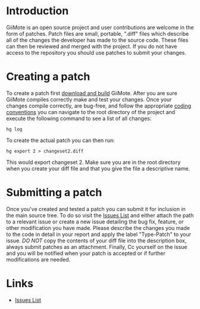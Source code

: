 # Introduction #

GiiMote is an open source project and user contributions are welcome in the form of patches. Patch files are small, portable, ".diff" files which describe all of the changes the developer has made to the source code. These files can then be reviewed and merged with the project. If you do not have access to the repository you should use patches to submit your changes.


# Creating a patch #

To create a patch first [download and build](BuildDocumentation.md) GiiMote. After you are sure GiiMote compiles correctly make and test your changes. Once your changes compile correctly, are bug-free, and follow the appropriate [coding conventions](CodingStyles.md) you can navigate to the root directory of the project and execute the following command to see a list of all changes:

```
hg log
```

To create the actual patch you can then run:

```
hg export 2 > changeset2.diff
```

This would export changeset 2. Make sure you are in the root directory when you create your diff file and that you give the file a descriptive name.


# Submitting a patch #

Once you've created and tested a patch you can submit it for inclusion in the main source tree. To do so visit the [Issues List](http://code.google.com/p/giimote/issues/list) and either attach the path to a relevant issue or create a new issue detailing the bug fix, feature, or other modification you have made. Please describe the changes you made to the code in detail in your report and apply the label "Type-Patch" to your issue. _DO NOT_ copy the contents of your diff file into the description box, always submit patches as an attachment. Finally, Cc yourself on the issue and you will be notified when your patch is accepted or if further modifications are needed.


# Links #

  * [Issues List](http://code.google.com/p/giimote/issues/list)